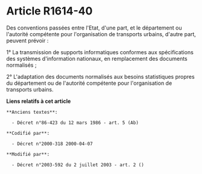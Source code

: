 # Article R1614-40

Des conventions passées entre l'Etat, d'une part, et le département ou l'autorité compétente pour l'organisation de
transports urbains, d'autre part, peuvent prévoir :

1° La transmission de supports informatiques conformes aux spécifications des systèmes d'information nationaux, en
remplacement des documents normalisés ;

2° L'adaptation des documents normalisés aux besoins statistiques propres du département ou de l'autorité compétente pour
l'organisation de transports urbains.

**Liens relatifs à cet article**

	**Anciens textes**:

	  - Décret n°86-423 du 12 mars 1986 - art. 5 (Ab)

	**Codifié par**:

	  - Décret n°2000-318 2000-04-07

	**Modifié par**:

	  - Décret n°2003-592 du 2 juillet 2003 - art. 2 ()
